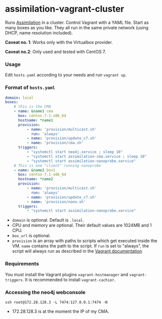 # assimilation-vagrant-cluster

Runs [Assimilation](http://linux-ha.org/source-doc/assimilation/html/index.html)
in a cluster. Control Vagrant with a YAML file. Start as many boxes as you
like. They all run in the same private network (using DHCP, name resolution
included).

**Caveat no. 1**: Works only with the Virtualbox provider.

**Caveat no.2**: Only used and tested with CentOS 7.

### Usage

Edit `hosts.yaml` according to your needs and run `vagrant up`.

### Format of `hosts.yaml`

```yaml
domain: local
boxes:
    # this is the CMA
    - name: &name1 cma
      box: centos-7.1-x86_64 
      hostname: *name1 
      provision:
          - name: 'provision/multicast.sh'
            run: 'always'
          - name: 'provision/update_c7.sh'
          - name: 'provision/cma.sh'
      triggers:
          - "systemctl start neo4j.service ; sleep 10"
          - "systemctl start assimilation-cma.service ; sleep 10"
          - "systemctl start assimilation-nanoprobe.service"
    # This is one "client" running nanoprobe
    - name: &name2 box1
      box: centos-7.1-x86_64 
      hostname: *name2 
      provision:
          - name: 'provision/multicast.sh'
            run: 'always'
          - name: 'provision/update_c7.sh'
          - name: 'provision/nano.sh'
      triggers:
          - "systemctl start assimilation-nanoprobe.service"
```
* `domain` is optional. Default is `.local`.
* CPU and memory are optional. Their default values are 1024MB and 1 CPU.
* `box_url` is optional. 
* `provision` is an array with paths to scripts which get executed inside the
  VM. `name` contains the path to the script. If `run` is set to "always", the
  script will always run as described in the
  [Vagrant documentation](https://docs.vagrantup.com/v2/provisioning/basic_usage.html)

### Requirements

You must install the Vagrant plugins `vagrant-hostmanager` and
`vagrant-triggers`. It is recommended to install `vagrant-cachier`.

### Accessing the neo4j webconsole

`ssh root@172.28.128.3 -L 7474:127.0.0.1:7474 -N`

* 172.28.128.3 is at the moment the IP of my CMA.
